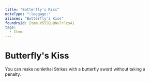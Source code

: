 ```yaml
---
title: "Butterfly's Kiss"
noteType: ":luggage:"
aliases: "Butterfly's Kiss"
foundryId: Item.V55lQuQNu7rFzsA1
tags:
  - Item
---
```


# Butterfly's Kiss

You can make nonlethal Strikes with a butterfly sword without taking a penalty.
